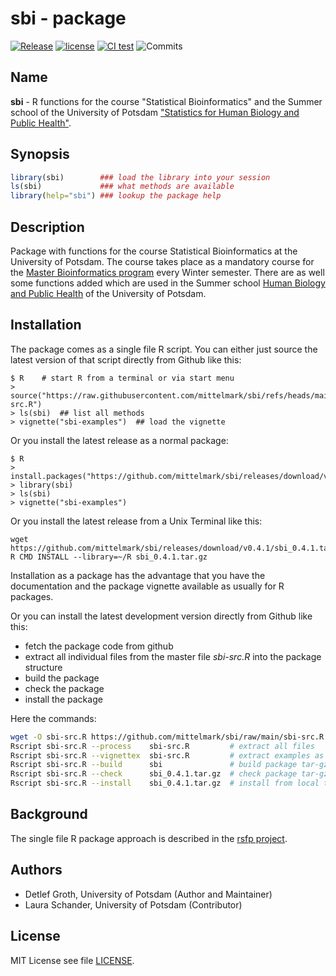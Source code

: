 # sbi - package

[![Release](https://img.shields.io/github/v/release/mittelmark/sbi.svg?label=current+release)](https://github.com/mittelmark/sbi/releases)
[![license](https://img.shields.io/badge/license-MIT-lightgray.svg)](https://opensource.org/license/MIT)
[![CI test](https://github.com/mittelmark/sbi/workflows/R/badge.svg)](https://github.com/mittelmark/sbi/actions)
![Commits](https://img.shields.io/github/commits-since/mittelmark/sbi/latest)

## Name

__sbi__ - R functions for the course "Statistical Bioinformatics" and the
Summer school of the University of Potsdam ["Statistics for Human Biology and Public Health"](https://www.human-biology-and-public-health.org/index.php/hbph/summerschool).

## Synopsis

```r
library(sbi)        ### load the library into your session
ls(sbi)             ### what methods are available
library(help="sbi") ### lookup the package help
```

## Description

Package  with  functions  for the  course  Statistical  Bioinformatics  at the
University  of Potsdam.  The course  takes place as a mandatory course for the
[Master Bioinformatics program](https://www.uni-potsdam.de/de/studium/studienangebot/masterstudium/master-a-z/bioinformatics-master)
every Winter  semester. There are as well some functions  added which are used
in the  Summer school
[Human  Biology and Public  Health](https://www.human-biology-and-public-health.org/index.php/hbph/summerschool) of the  University  of
Potsdam.

## Installation

The  package  comes as a single  file R script.  You can  either  just  source
the latest version of that script directly from Github like this:

```
$ R    # start R from a terminal or via start menu
> source("https://raw.githubusercontent.com/mittelmark/sbi/refs/heads/main/sbi-src.R")
> ls(sbi)  ## list all methods
> vignette("sbi-examples")  ## load the vignette
```

Or you install the latest release as a normal package:

```
$ R
> install.packages("https://github.com/mittelmark/sbi/releases/download/v0.4.1/sbi_0.4.1.tar.gz",repos=NULL)
> library(sbi)
> ls(sbi)
> vignette("sbi-examples")
```

Or you install the latest release from a Unix Terminal like this:

```
wget https://github.com/mittelmark/sbi/releases/download/v0.4.1/sbi_0.4.1.tar.gz
R CMD INSTALL --library=~/R sbi_0.4.1.tar.gz
```

Installation as a package has the advantage  that you have the  documentation
and the package vignette available as usually for R packages.

Or you can install the latest development version directly from Github like this:

- fetch the package code from github
- extract  all  individual  files from the master  file  _sbi-src.R_  into the
  package structure 
- build the package
- check the package
- install the package

Here the commands:

```bash  
wget -O sbi-src.R https://github.com/mittelmark/sbi/raw/main/sbi-src.R
Rscript sbi-src.R --process    sbi-src.R         # extract all files
Rscript sbi-src.R --vignettex  sbi-src.R         # extract examples as vignette
Rscript sbi-src.R --build      sbi               # build package tar-gz file
Rscript sbi-src.R --check      sbi_0.4.1.tar.gz  # check package tar-gz file
Rscript sbi-src.R --install    sbi_0.4.1.tar.gz  # install from local tar-gz file
```


## Background

The   single   file  R   package   approach   is   described   in  the
[rsfp project](https://github.com/mittelmark/rsfp).

## Authors

- Detlef Groth, University of Potsdam (Author and Maintainer)
- Laura Schander, University of Potsdam (Contributor)

## License

MIT License see file [LICENSE](LICENSE).
